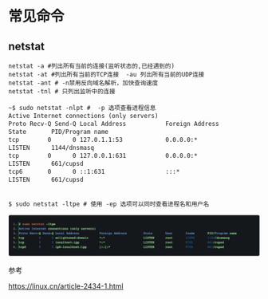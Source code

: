# 常见命令

## netstat



```shell
netstat -a #列出所有当前的连接(监听状态的,已经遇到的)
netstat -at #列出所有当前的TCP连接  -au 列出所有当前的UDP连接
netstat -ant # -n禁用反向域名解析，加快查询速度
netstat -tnl # 只列出监听中的连接

~$ sudo netstat -nlpt #  -p 选项查看进程信息
Active Internet connections (only servers)
Proto Recv-Q Send-Q Local Address           Foreign Address         State       PID/Program name
tcp        0      0 127.0.1.1:53            0.0.0.0:*               LISTEN      1144/dnsmasq    
tcp        0      0 127.0.0.1:631           0.0.0.0:*               LISTEN      661/cupsd       
tcp6       0      0 ::1:631                 :::*                    LISTEN      661/cupsd


$ sudo netstat -ltpe # 使用 -ep 选项可以同时查看进程名和用户名

```

![image-20190516145139064](command/image-20190516145139064.png)

参考

https://linux.cn/article-2434-1.html





